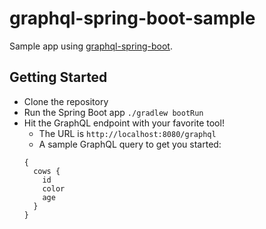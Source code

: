# graphql-spring-boot-sample
Sample app using [graphql-spring-boot](https://github.com/graphql-java-kickstart/graphql-spring-boot).

## Getting Started
- Clone the repository
- Run the Spring Boot app `./gradlew bootRun`
- Hit the GraphQL endpoint with your favorite tool!
    - The URL is `http://localhost:8080/graphql`
    - A sample GraphQL query to get you started:
    ```
    {
      cows {
        id
        color
        age
      }
    }
    ```